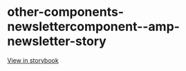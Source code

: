 # other-components-newslettercomponent--amp-newsletter-story

[View in storybook](https://raw.githack.com/Independent-Digital-News-and-Media-Ltd/standard-pwamp-sb/PR-500-sb/index.html?path=/story/other-components-newslettercomponent--amp-newsletter-story)